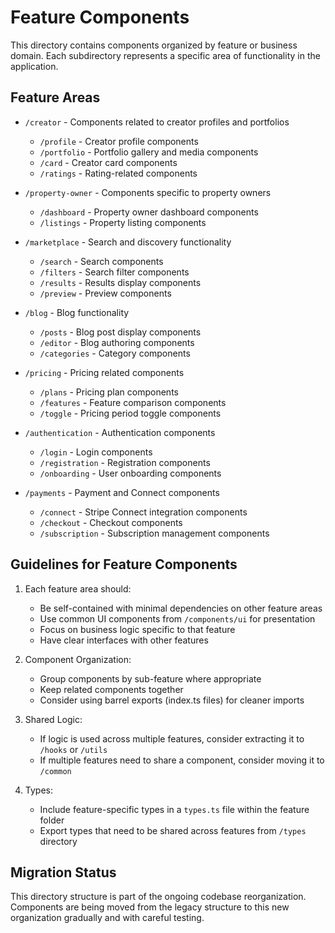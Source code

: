# Feature Components

This directory contains components organized by feature or business domain. Each subdirectory represents a specific area of functionality in the application.

## Feature Areas

- `/creator` - Components related to creator profiles and portfolios
  - `/profile` - Creator profile components
  - `/portfolio` - Portfolio gallery and media components
  - `/card` - Creator card components
  - `/ratings` - Rating-related components

- `/property-owner` - Components specific to property owners
  - `/dashboard` - Property owner dashboard components
  - `/listings` - Property listing components

- `/marketplace` - Search and discovery functionality
  - `/search` - Search components
  - `/filters` - Search filter components
  - `/results` - Results display components
  - `/preview` - Preview components

- `/blog` - Blog functionality
  - `/posts` - Blog post display components
  - `/editor` - Blog authoring components
  - `/categories` - Category components

- `/pricing` - Pricing related components
  - `/plans` - Pricing plan components
  - `/features` - Feature comparison components
  - `/toggle` - Pricing period toggle components

- `/authentication` - Authentication components
  - `/login` - Login components
  - `/registration` - Registration components
  - `/onboarding` - User onboarding components

- `/payments` - Payment and Connect components
  - `/connect` - Stripe Connect integration components
  - `/checkout` - Checkout components
  - `/subscription` - Subscription management components

## Guidelines for Feature Components

1. Each feature area should:
   - Be self-contained with minimal dependencies on other feature areas
   - Use common UI components from `/components/ui` for presentation
   - Focus on business logic specific to that feature
   - Have clear interfaces with other features

2. Component Organization:
   - Group components by sub-feature where appropriate
   - Keep related components together
   - Consider using barrel exports (index.ts files) for cleaner imports

3. Shared Logic:
   - If logic is used across multiple features, consider extracting it to `/hooks` or `/utils`
   - If multiple features need to share a component, consider moving it to `/common`

4. Types:
   - Include feature-specific types in a `types.ts` file within the feature folder
   - Export types that need to be shared across features from `/types` directory

## Migration Status

This directory structure is part of the ongoing codebase reorganization. Components are being moved from the legacy structure to this new organization gradually and with careful testing.